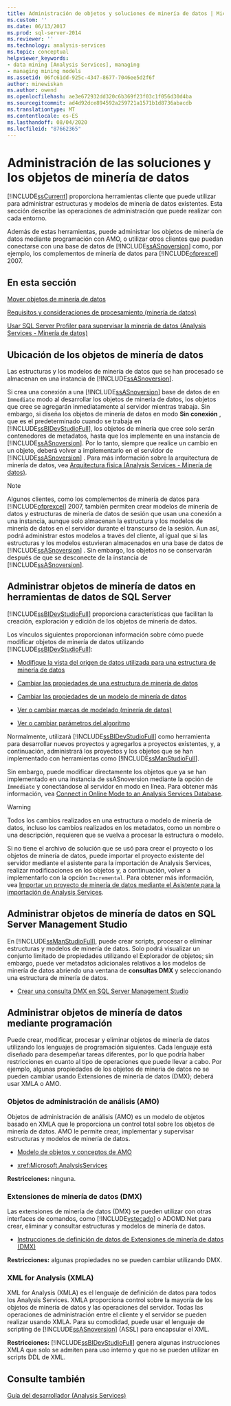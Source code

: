 ```yaml
---
title: Administración de objetos y soluciones de minería de datos | Microsoft Docs
ms.custom: ''
ms.date: 06/13/2017
ms.prod: sql-server-2014
ms.reviewer: ''
ms.technology: analysis-services
ms.topic: conceptual
helpviewer_keywords:
- data mining [Analysis Services], managing
- managing mining models
ms.assetid: 06fc61dd-925c-4347-8677-7046ee5d2f6f
author: minewiskan
ms.author: owend
ms.openlocfilehash: ae3e672932dd320c6b369f23f03c1f056d30d4ba
ms.sourcegitcommit: ad4d92dce894592a259721a1571b1d8736abacdb
ms.translationtype: MT
ms.contentlocale: es-ES
ms.lasthandoff: 08/04/2020
ms.locfileid: "87662365"
---
```

# <a name="management-of-data-mining-solutions-and-objects"></a>Administración de las soluciones y los objetos de minería de datos
  [!INCLUDE[ssCurrent](../../includes/sscurrent-md.md)] proporciona herramientas cliente que puede utilizar para administrar estructuras y modelos de minería de datos existentes. Esta sección describe las operaciones de administración que puede realizar con cada entorno.  
  
 Además de estas herramientas, puede administrar los objetos de minería de datos mediante programación con AMO, o utilizar otros clientes que puedan conectarse con una base de datos de [!INCLUDE[ssASnoversion](../../includes/ssasnoversion-md.md)] como, por ejemplo, los complementos de minería de datos para [!INCLUDE[ofprexcel](../../includes/ofprexcel-md.md)] 2007.  
  
## <a name="in-this-section"></a>En esta sección  
 [Mover objetos de minería de datos](moving-data-mining-objects.md)  
  
 [Requisitos y consideraciones de procesamiento &#40;minería de datos&#41;](processing-requirements-and-considerations-data-mining.md)  
  
 [Usar SQL Server Profiler para supervisar la minería de datos &#40;Analysis Services - Minería de datos&#41;](using-sql-server-profiler-to-monitor-data-mining-analysis-services-data-mining.md)  
  
## <a name="location-of-data-mining-objects"></a>Ubicación de los objetos de minería de datos  
 Las estructuras y los modelos de minería de datos que se han procesado se almacenan en una instancia de [!INCLUDE[ssASnoversion](../../includes/ssasnoversion-md.md)].  
  
 Si crea una conexión a una [!INCLUDE[ssASnoversion](../../includes/ssasnoversion-md.md)] base de datos de en `Immediate` modo al desarrollar los objetos de minería de datos, los objetos que cree se agregarán inmediatamente al servidor mientras trabaja. Sin embargo, si diseña los objetos de minería de datos en modo **Sin conexión** , que es el predeterminado cuando se trabaja en [!INCLUDE[ssBIDevStudioFull](../../includes/ssbidevstudiofull-md.md)], los objetos de minería que cree solo serán contenedores de metadatos, hasta que los implemente en una instancia de [!INCLUDE[ssASnoversion](../../includes/ssasnoversion-md.md)]. Por lo tanto, siempre que realice un cambio en un objeto, deberá volver a implementarlo en el servidor de [!INCLUDE[ssASnoversion](../../includes/ssasnoversion-md.md)] . Para más información sobre la arquitectura de minería de datos, vea [Arquitectura física &#40;Analysis Services - Minería de datos&#41;](physical-architecture-analysis-services-data-mining.md).  
  
> [!NOTE]  
>  Algunos clientes, como los complementos de minería de datos para [!INCLUDE[ofprexcel](../../includes/ofprexcel-md.md)] 2007, también permiten crear modelos de minería de datos y estructuras de minería de datos de sesión que usan una conexión a una instancia, aunque solo almacenan la estructura y los modelos de minería de datos en el servidor durante el transcurso de la sesión. Aun así, podrá administrar estos modelos a través del cliente, al igual que si las estructuras y los modelos estuvieran almacenados en una base de datos de [!INCLUDE[ssASnoversion](../../includes/ssasnoversion-md.md)] . Sin embargo, los objetos no se conservarán después de que se desconecte de la instancia de [!INCLUDE[ssASnoversion](../../includes/ssasnoversion-md.md)].  
  
## <a name="managing-data-mining-objects-in-sql-server-data-tools"></a>Administrar objetos de minería de datos en herramientas de datos de SQL Server  
 [!INCLUDE[ssBIDevStudioFull](../../includes/ssbidevstudiofull-md.md)] proporciona características que facilitan la creación, exploración y edición de los objetos de minería de datos.  
  
 Los vínculos siguientes proporcionan información sobre cómo puede modificar objetos de minería de datos utilizando [!INCLUDE[ssBIDevStudioFull](../../includes/ssbidevstudiofull-md.md)]:  
  
-   [Modifique la vista del origen de datos utilizada para una estructura de minería de datos](edit-the-data-source-view-used-for-a-mining-structure.md)  
  
-   [Cambiar las propiedades de una estructura de minería de datos](change-the-properties-of-a-mining-structure.md)  
  
-   [Cambiar las propiedades de un modelo de minería de datos](change-the-properties-of-a-mining-model.md)  
  
-   [Ver o cambiar marcas de modelado &#40;minería de datos&#41;](modeling-flags-data-mining.md)  
  
-   [Ver o cambiar parámetros del algoritmo](view-or-change-algorithm-parameters.md)  
  
 Normalmente, utilizará [!INCLUDE[ssBIDevStudioFull](../../includes/ssbidevstudiofull-md.md)] como herramienta para desarrollar nuevos proyectos y agregarlos a proyectos existentes, y, a continuación, administrará los proyectos y los objetos que se han implementado con herramientas como [!INCLUDE[ssManStudioFull](../../includes/ssmanstudiofull-md.md)].  
  
 Sin embargo, puede modificar directamente los objetos que ya se han implementado en una instancia de ssASnoversion mediante la opción de `Immediate` y conectándose al servidor en modo en línea. Para obtener más información, vea [Connect in Online Mode to an Analysis Services Database](../multidimensional-models/connect-in-online-mode-to-an-analysis-services-database.md).  
  
> [!WARNING]  
>  Todos los cambios realizados en una estructura o modelo de minería de datos, incluso los cambios realizados en los metadatos, como un nombre o una descripción, requieren que se vuelva a procesar la estructura o modelo.  
  
 Si no tiene el archivo de solución que se usó para crear el proyecto o los objetos de minería de datos, puede importar el proyecto existente del servidor mediante el asistente para la importación de Analysis Services, realizar modificaciones en los objetos y, a continuación, volver a implementarlo con la opción `Incremental`. Para obtener más información, vea [Importar un proyecto de minería de datos mediante el Asistente para la importación de Analysis Services](import-a-data-mining-project-using-the-analysis-services-import-wizard.md).  
  
## <a name="managing-data-mining-objects-in-sql-server-management-studio"></a>Administrar objetos de minería de datos en SQL Server Management Studio  
 En [!INCLUDE[ssManStudioFull](../../includes/ssmanstudiofull-md.md)], puede crear scripts, procesar o eliminar estructuras y modelos de minería de datos. Solo podrá visualizar un conjunto limitado de propiedades utilizando el Explorador de objetos; sin embargo, puede ver metadatos adicionales relativos a los modelos de minería de datos abriendo una ventana de **consultas DMX** y seleccionando una estructura de minería de datos.  
  
-   [Crear una consulta DMX en SQL Server Management Studio](create-a-dmx-query-in-sql-server-management-studio.md)  
  
## <a name="managing-data-mining-objects-programmatically"></a>Administrar objetos de minería de datos mediante programación  
 Puede crear, modificar, procesar y eliminar objetos de minería de datos utilizando los lenguajes de programación siguientes. Cada lenguaje está diseñado para desempeñar tareas diferentes, por lo que podría haber restricciones en cuanto al tipo de operaciones que puede llevar a cabo. Por ejemplo, algunas propiedades de los objetos de minería de datos no se pueden cambiar usando Extensiones de minería de datos (DMX); deberá usar XMLA o AMO.  
  
### <a name="analysis-management-objects-amo"></a>Objetos de administración de análisis (AMO)  
 Objetos de administración de análisis (AMO) es un modelo de objetos basado en XMLA que le proporciona un control total sobre los objetos de minería de datos. AMO le permite crear, implementar y supervisar estructuras y modelos de minería de datos.  
  
-   [Modelo de objetos y conceptos de AMO](https://docs.microsoft.com/bi-reference/amo/amo-concepts-and-object-model)  
  
-   <xref:Microsoft.AnalysisServices>  
  
 **Restricciones:** ninguna.  
  
### <a name="data-mining-extensions-dmx"></a>Extensiones de minería de datos (DMX)  
 Las extensiones de minería de datos (DMX) se pueden utilizar con otras interfaces de comandos, como [!INCLUDE[vstecado](../../includes/vstecado-md.md)] o ADOMD.Net para crear, eliminar y consultar estructuras y modelos de minería de datos.  
  
-   [Instrucciones de definición de datos de Extensiones de minería de datos &#40;DMX&#41;](/sql/dmx/dmx-statements-data-definition)  
  
 **Restricciones:** algunas propiedades no se pueden cambiar utilizando DMX.  
  
### <a name="xml-for-analysis-xmla"></a>XML for Analysis (XMLA)  
 XML for Analysis (XMLA) es el lenguaje de definición de datos para todos los Analysis Services. XMLA proporciona control sobre la mayoría de los objetos de minería de datos y las operaciones del servidor. Todas las operaciones de administración entre el cliente y el servidor se pueden realizar usando XMLA. Para su comodidad, puede usar el lenguaje de scripting de [!INCLUDE[ssASnoversion](../../includes/ssasnoversion-md.md)] (ASSL) para encapsular el XML.  
  
 **Restricciones:** [!INCLUDE[ssBIDevStudioFull](../../includes/ssbidevstudiofull-md.md)] genera algunas instrucciones XMLA que solo se admiten para uso interno y que no se pueden utilizar en scripts DDL de XML.  
  
## <a name="see-also"></a>Consulte también  
 [Guía del desarrollador &#40;Analysis Services&#41;](../analysis-services-developer-documentation.md)  
  
  
